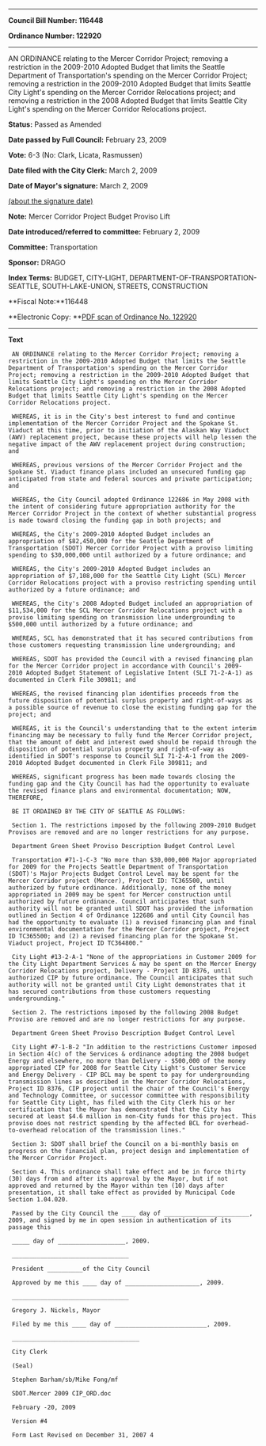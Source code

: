 

********

**Council Bill Number: 116448**
   
**Ordinance Number: 122920**
********

 AN ORDINANCE relating to the Mercer Corridor Project; removing a restriction in the 2009-2010 Adopted Budget that limits the Seattle Department of Transportation's spending on the Mercer Corridor Project; removing a restriction in the 2009-2010 Adopted Budget that limits Seattle City Light's spending on the Mercer Corridor Relocations project; and removing a restriction in the 2008 Adopted Budget that limits Seattle City Light's spending on the Mercer Corridor Relocations project.

**Status:** Passed as Amended
   
**Date passed by Full Council:** February 23, 2009
   
**Vote:** 6-3 (No: Clark, Licata, Rasmussen)
   
**Date filed with the City Clerk:** March 2, 2009
   
**Date of Mayor's signature:** March 2, 2009
   
[(about the signature date)](/~public/approvaldate.htm)
   
   
**Note:** Mercer Corridor Project Budget Proviso Lift

   
**Date introduced/referred to committee:** February 2, 2009
   
**Committee:** Transportation
   
**Sponsor:** DRAGO
   
   
**Index Terms:** BUDGET, CITY-LIGHT, DEPARTMENT-OF-TRANSPORTATION-SEATTLE, SOUTH-LAKE-UNION, STREETS, CONSTRUCTION

**Fiscal Note:**116448

**Electronic Copy: **[PDF scan of Ordinance No. 122920](/~archives/Ordinances/Ord_122920.pdf)

********

**Text**
   
```
 AN ORDINANCE relating to the Mercer Corridor Project; removing a restriction in the 2009-2010 Adopted Budget that limits the Seattle Department of Transportation's spending on the Mercer Corridor Project; removing a restriction in the 2009-2010 Adopted Budget that limits Seattle City Light's spending on the Mercer Corridor Relocations project; and removing a restriction in the 2008 Adopted Budget that limits Seattle City Light's spending on the Mercer Corridor Relocations project.

 WHEREAS, it is in the City's best interest to fund and continue implementation of the Mercer Corridor Project and the Spokane St. Viaduct at this time, prior to initiation of the Alaskan Way Viaduct (AWV) replacement project, because these projects will help lessen the negative impact of the AWV replacement project during construction; and

 WHEREAS, previous versions of the Mercer Corridor Project and the Spokane St. Viaduct finance plans included an unsecured funding gap anticipated from state and federal sources and private participation; and

 WHEREAS, the City Council adopted Ordinance 122686 in May 2008 with the intent of considering future appropriation authority for the Mercer Corridor Project in the context of whether substantial progress is made toward closing the funding gap in both projects; and

 WHEREAS, the City's 2009-2010 Adopted Budget includes an appropriation of $82,450,000 for the Seattle Department of Transportation (SDOT) Mercer Corridor Project with a proviso limiting spending to $30,000,000 until authorized by a future ordinance; and

 WHEREAS, the City's 2009-2010 Adopted Budget includes an appropriation of $7,108,000 for the Seattle City Light (SCL) Mercer Corridor Relocations project with a proviso restricting spending until authorized by a future ordinance; and

 WHEREAS, the City's 2008 Adopted Budget included an appropriation of $11,534,000 for the SCL Mercer Corridor Relocations project with a proviso limiting spending on transmission line undergrounding to $500,000 until authorized by a future ordinance; and

 WHEREAS, SCL has demonstrated that it has secured contributions from those customers requesting transmission line undergrounding; and

 WHEREAS, SDOT has provided the Council with a revised financing plan for the Mercer Corridor project in accordance with Council's 2009- 2010 Adopted Budget Statement of Legislative Intent (SLI 71-2-A-1) as documented in Clerk File 309811; and

 WHEREAS, the revised financing plan identifies proceeds from the future disposition of potential surplus property and right-of-ways as a possible source of revenue to close the existing funding gap for the project; and

 WHEREAS, it is the Council's understanding that to the extent interim financing may be necessary to fully fund the Mercer Corridor project, that the amount of debt and interest owed should be repaid through the disposition of potential surplus property and right-of-way as identified in SDOT's response to Council SLI 71-2-A-1 from the 2009- 2010 Adopted Budget documented in Clerk File 309811; and

 WHEREAS, significant progress has been made towards closing the funding gap and the City Council has had the opportunity to evaluate the revised finance plans and environmental documentation; NOW, THEREFORE,

 BE IT ORDAINED BY THE CITY OF SEATTLE AS FOLLOWS:

 Section 1. The restrictions imposed by the following 2009-2010 Budget Provisos are removed and are no longer restrictions for any purpose.

 Department Green Sheet Proviso Description Budget Control Level

 Transportation #71-1-C-3 "No more than $30,000,000 Major appropriated for 2009 for the Projects Seattle Department of Transportation (SDOT)'s Major Projects Budget Control Level may be spent for the Mercer Corridor project (Mercer), Project ID: TC365500, until authorized by future ordinance. Additionally, none of the money appropriated in 2009 may be spent for Mercer construction until authorized by future ordinance. Council anticipates that such authority will not be granted until SDOT has provided the information outlined in Section 4 of Ordinance 122686 and until City Council has had the opportunity to evaluate (1) a revised financing plan and final environmental documentation for the Mercer Corridor project, Project ID TC365500; and (2) a revised financing plan for the Spokane St. Viaduct project, Project ID TC364800."

 City Light #13-2-A-1 "None of the appropriations in Customer 2009 for the City Light Department Services & may be spent on the Mercer Energy Corridor Relocations project, Delivery - Project ID 8376, until authorized CIP by future ordinance. The Council anticipates that such authority will not be granted until City Light demonstrates that it has secured contributions from those customers requesting undergrounding."

 Section 2. The restrictions imposed by the following 2008 Budget Proviso are removed and are no longer restrictions for any purpose.

 Department Green Sheet Proviso Description Budget Control Level

 City Light #7-1-B-2 "In addition to the restrictions Customer imposed in Section 4(c) of the Services & ordinance adopting the 2008 budget Energy and elsewhere, no more than Delivery - $500,000 of the money appropriated CIP for 2008 for Seattle City Light's Customer Service and Energy Delivery - CIP BCL may be spent to pay for undergrounding transmission lines as described in the Mercer Corridor Relocations, Project ID 8376, CIP project until the chair of the Council's Energy and Technology Committee, or successor committee with responsibility for Seattle City Light, has filed with the City Clerk his or her certification that the Mayor has demonstrated that the City has secured at least $4.6 million in non-City funds for this project. This proviso does not restrict spending by the affected BCL for overhead-to-overhead relocation of the transmission lines."

 Section 3: SDOT shall brief the Council on a bi-monthly basis on progress on the financial plan, project design and implementation of the Mercer Corridor Project.

 Section 4. This ordinance shall take effect and be in force thirty (30) days from and after its approval by the Mayor, but if not approved and returned by the Mayor within ten (10) days after presentation, it shall take effect as provided by Municipal Code Section 1.04.020.

 Passed by the City Council the ____ day of ________________________, 2009, and signed by me in open session in authentication of its passage this

 _____ day of ___________________, 2009.

 _________________________________

 President __________of the City Council

 Approved by me this ____ day of _____________________, 2009.

 _________________________________

 Gregory J. Nickels, Mayor

 Filed by me this ____ day of __________________________, 2009.

 ____________________________________

 City Clerk

 (Seal)

 Stephen Barham/sb/Mike Fong/mf

 SDOT.Mercer 2009 CIP_ORD.doc

 February -20, 2009

 Version #4

 Form Last Revised on December 31, 2007 4

```
